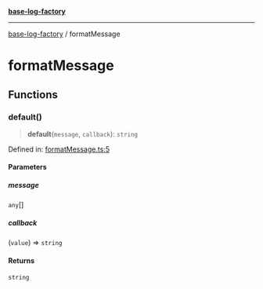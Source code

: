 [**base-log-factory**](index.md)

***

[base-log-factory](index.md) / formatMessage

# formatMessage

## Functions

### default()

> **default**(`message`, `callback`): `string`

Defined in: [formatMessage.ts:5](https://github.com/fengxinming/log-base/blob/531de42a0f94da12b314d5f0d519bbe6bce7c154/packages/base-log-factory/src/formatMessage.ts#L5)

#### Parameters

##### message

`any`[]

##### callback

(`value`) => `string`

#### Returns

`string`

